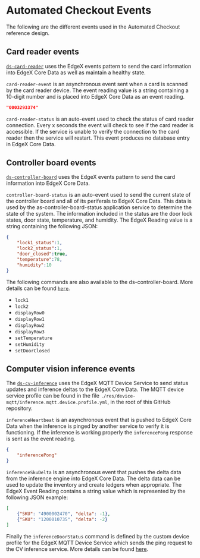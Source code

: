 # Automated Checkout Events

The following are the different events used in the Automated Checkout reference design.

## Card reader events

[`ds-card-reader`](./automated-checkout-services/device_services.md#card-reader) uses the EdgeX events pattern to send the card information into EdgeX Core Data as well as maintain a healthy state.

`card-reader-event` is an asynchronous event sent when a card is scanned by the card reader device. The event reading value is a string containing a 10-digit number and is placed into EdgeX Core Data as an event reading.

``` json
"0003293374"
```

`card-reader-status` is an auto-event used to check the status of card reader connection. Every x seconds the event will check to see if the card reader is accessible. If the service is unable to verify the connection to the card reader then the service will restart. This event produces no database entry in EdgeX Core Data.

## Controller board events

[`ds-controller-board`](./automated-checkout-services/device_services.md#controller-board) uses the EdgeX events pattern to send the card information into EdgeX Core Data.

`controller-board-status` is an auto-event used to send the current state of the controller board and all of its periferals to EdgeX Core Data. This data is used by the as-controller-board-status application service to determine the state of the system. The information included in the status are the door lock states, door state, temperature, and humidity. The EdgeX Reading value is a string containing the following JSON:

``` json
{
    "lock1_status":1,
    "lock2_status":1,
    "door_closed":true,
    "temperature":78,
    "humidity":10
}
```

The following commands are also available to the ds-controller-board. More details can be found [`here`](./automated-checkout-services/device_services.md#controller-board).

- `lock1`
- `lock2`
- `displayRow0`
- `displayRow1`
- `displayRow2`
- `displayRow3`
- `setTemperature`
- `setHumidity`
- `setDoorClosed`

## Computer vision inference events

The [`ds-cv-inference`](./automated-checkout-services/device_services.md#cv-inference) uses the EdgeX MQTT Device Service to send status updates and inference deltas to the EdgeX Core Data. The MQTT device service profile can be found in the file `./res/device-mqtt/inference.mqtt.device.profile.yml`, in the root of this GitHub repository.

`inferenceHeartbeat` is an asynchronous event that is pushed to EdgeX Core Data when the inference is pinged by another service to verify it is functioning. If the inference is working properly the `inferencePong` response is sent as the event reading.

``` json
{
    "inferencePong"
}
```

`inferenceSkuDelta` is an asynchronous event that pushes the delta data from the inference engine into EdgeX Core Data. The delta data can be used to update the inventory and create ledgers when appropriate. The EdgeX Event Reading contains a string value which is represented by the following JSON example:

``` json
[
    {"SKU": "4900002470", "delta": -1},
    {"SKU": "1200010735", "delta": -2}
]
```

Finally the `inferenceDoorStatus` command is defined by the custom device profile for the EdgeX MQTT Device Service which sends the ping request to the CV inference service. More details can be found [here](./automated-checkout-services/device_services.md#cv-inference).
